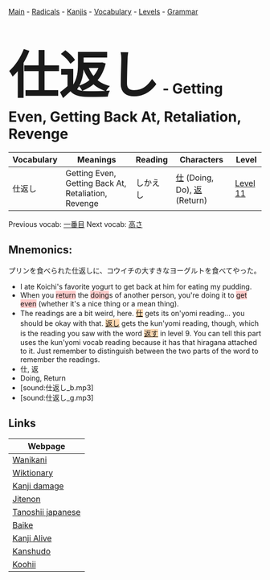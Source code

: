 <style> bigfont {font-size: 100px}</style>
[Main](../README.md) -
[Radicals](../radicals.md) -
[Kanjis](../kanjis.md) -
[Vocabulary](../vocabulary.md) -
[Levels](../levels.md) -
[Grammar](../grammar.md)
# <bigfont> 仕返し</bigfont> - Getting Even, Getting Back At, Retaliation, Revenge 

| Vocabulary | Meanings | Reading | Characters | Level |
| --- | --- | --- | --- | --- |
| 仕返し | Getting Even, Getting Back At, Retaliation, Revenge | しかえし |  [仕](../kanjis/仕.md) (Doing, Do), [返](../kanjis/返.md) (Return) | [Level 11](../levels/wk_level11.md) |

Previous vocab: [一番目](一番目.md) Next vocab: [高さ](高さ.md) 

## Mnemonics:
プリンを食べられた仕返しに、コウイチの大すきなヨーグルトを食べてやった。
* I ate Koichi's favorite yogurt to get back at him for eating my pudding.
* When you <span style="background-color:#ffcccb"> return</span> the <span style="background-color:#ffcccb"> doing</span>s of another person, you're doing it to <span style="background-color:#ffcccb"> get even</span> (whether it's a nice thing or a mean thing).
* The readings are a bit weird, here. <span style="background-color:#fed8b1"> [仕](https://jisho.org/search/仕)</span> gets its on'yomi reading... you should be okay with that. <span style="background-color:#fed8b1"> [返し](https://jisho.org/search/返し)</span> gets the kun'yomi reading, though, which is the reading you saw with the word <span style="background-color:#fed8b1"> [返す](https://jisho.org/search/返す)</span> in level 9. You can tell this part uses the kun'yomi vocab reading because it has that hiragana attached to it. Just remember to distinguish between the two parts of the word to remember the readings.
* 仕, 返
* Doing, Return
* [sound:仕返し_b.mp3]
* [sound:仕返し_g.mp3]


## Links 

| Webpage |
| --- |
| [Wanikani          ](https://www.wanikani.com/kanji/仕返し) |
| [Wiktionary        ](https://en.wiktionary.org/wiki/仕返し) |
| [Kanji damage      ](http://www.kanjidamage.com/kanji/search?utf8=✓&q=仕返し) |
| [Jitenon           ](https://jitenon.com/kanji/仕返し) |
| [Tanoshii japanese ](https://www.tanoshiijapanese.com/dictionary/kanji.cfm?k=仕返し) |
| [Baike             ](https://baike.baidu.com/item/仕返し) |
| [Kanji Alive       ](https://app.kanjialive.com/仕返し) |
| [Kanshudo          ](https://www.kanshudo.com/searchmn?q=仕返し) |
| [Koohii            ](https://kanji.koohii.com/study/kanji/仕返し) |
